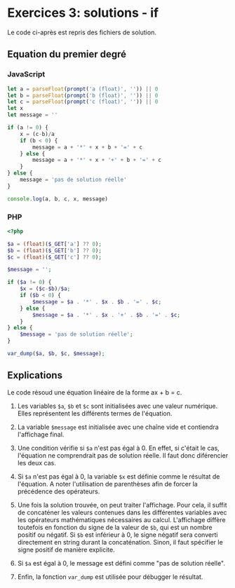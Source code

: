 # Exercices 3: solutions - if

Le code ci-après est repris des fichiers de solution.

## Equation du premier degré

### JavaScript

```javascript
let a = parseFloat(prompt('a (float)', '')) || 0
let b = parseFloat(prompt('b (float)', '')) || 0
let c = parseFloat(prompt('c (float)', '')) || 0
let x
let message = ''

if (a != 0) {
    x = (c-b)/a
    if (b < 0) {
        message = a + '*' + x + b + '=' + c
    } else {
        message = a + '*' + x + '+' + b + '=' + c
    }
} else {
    message = 'pas de solution réelle'
}

console.log(a, b, c, x, message)
```

### PHP

```php
<?php

$a = (float)($_GET['a'] ?? 0);
$b = (float)($_GET['b'] ?? 0);
$c = (float)($_GET['c'] ?? 0);

$message = '';

if ($a != 0) {
    $x = ($c-$b)/$a;
    if ($b < 0) {
        $message = $a . '*' . $x . $b . '=' . $c;
    } else {
        $message = $a . '*' . $x . '+' . $b . '=' . $c;
    }
} else {
    $message = 'pas de solution réelle';
}

var_dump($a, $b, $c, $message);
```


## Explications

Le code résoud une équation linéaire de la forme ax + b = c.

 1. Les variables `$a`, `$b` et `$c` sont initialisées avec une valeur numérique. Elles représentent les différents termes de l'équation.
 
 2. La variable `$message` est initialisée avec une chaîne vide et contiendra l'affichage final.

 3. Une condition vérifie si `$a` n'est pas égal à 0. En effet, si c'était le cas, l'équation ne comprendrait pas de solution réelle. Il faut donc diférencier les deux cas.
 
 4. Si `$a` n'est pas égal à 0, la variable `$x` est définie comme le résultat de l'équation. A noter l'utilisation de parenthèses afin de forcer la précédence des opérateurs.

 5. Une fois la solution trouvée, on peut traiter l'affichage. Pour cela, il suffit de concaténer les valeurs contenues dans les différentes variables avec les opérateurs mathématiques nécessaires au calcul. L'affichage diffère toutefois en fonction du signe de la valeur de `$b`, qui est un nombre positif ou négatif. Si `$b` est inférieur à 0, le signe négatif sera converti directement en string durant la concaténation. Sinon, il faut spécifier le signe positif de manière explicite.

 6. Si `$a` est égal à 0, le message est défini comme "pas de solution réelle".

 7. Enfin, la fonction `var_dump` est utilisée pour débugger le résultat.
